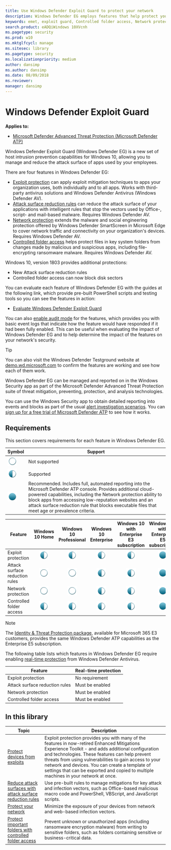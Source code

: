 ```yaml
---
title: Use Windows Defender Exploit Guard to protect your network
description: Windows Defender EG employs features that help protect your network from threats, including helping prevent ransomware encryption and exploit attacks
keywords: emet, exploit guard, Controlled folder access, Network protection, Exploit protection, Attack surface reduction, hips, host intrusion prevention system
search.product: eADQiWindows 10XVcnh
ms.pagetype: security
ms.prod: w10
ms.mktglfcycl: manage
ms.sitesec: library
ms.pagetype: security
ms.localizationpriority: medium
author: dansimp
ms.author: dansimp
ms.date: 08/09/2018
ms.reviewer: 
manager: dansimp
---
```


# Windows Defender Exploit Guard

**Applies to:**

- [Microsoft Defender Advanced Threat Protection (Microsoft Defender ATP)](https://go.microsoft.com/fwlink/p/?linkid=2069559)

Windows Defender Exploit Guard (Windows Defender EG) is a new set of host intrusion prevention capabilities for Windows 10, allowing you to manage and reduce the attack surface of apps used by your employees.

There are four features in Windows Defender EG:

- [Exploit protection](exploit-protection-exploit-guard.md) can apply exploit mitigation techniques to apps your organization uses, both individually and to all apps. Works with third-party antivirus solutions and Windows Defender Antivirus (Windows Defender AV).
- [Attack surface reduction rules](attack-surface-reduction-exploit-guard.md) can reduce the attack surface of your applications with intelligent rules that stop the vectors used by Office-,  script- and mail-based malware. Requires Windows Defender AV. 
- [Network protection](network-protection-exploit-guard.md) extends the malware and social engineering protection offered by Windows Defender SmartScreen in Microsoft Edge to cover network traffic and connectivity on your organization's devices. Requires Windows Defender AV.
- [Controlled folder access](controlled-folders-exploit-guard.md) helps protect files in key system folders from changes made by malicious and suspicious apps, including file-encrypting ransomware malware. Requires Windows Defender AV.

Windows 10, version 1803 provides additional protections:

- New Attack surface reduction rules
- Controlled folder access can now block disk sectors

You can evaluate each feature of Windows Defender EG with the guides at the following link, which provide pre-built PowerShell scripts and testing tools so you can see the features in action:
- [Evaluate Windows Defender Exploit Guard](evaluate-windows-defender-exploit-guard.md)


You can also [enable audit mode](audit-windows-defender-exploit-guard.md) for the features, which provides you with basic event logs that indicate how the feature would have responded if it had been fully enabled. This can be useful when evaluating the impact of Windows Defender EG and to help determine the impact of the features on your network's security.

>[!TIP]
>You can also visit the Windows Defender Testground website at [demo.wd.microsoft.com](https://demo.wd.microsoft.com?ocid=cx-wddocs-testground) to confirm the features are working and see how each of them work.

Windows Defender EG can be managed and reported on in the Windows Security app as part of the Microsoft Defender Advanced Threat Protection suite of threat mitigation, preventing, protection, and analysis technologies.

You can use the Windows Security app to obtain detailed reporting into events and blocks as part of the usual [alert investigation scenarios](../microsoft-defender-atp/investigate-alerts.md). You can [sign up for a free trial of Microsoft Defender ATP](https://www.microsoft.com/WindowsForBusiness/windows-atp?ocid=cx-docs-msa4053440) to see how it works.

## Requirements

This section covers requirements for each feature in Windows Defender EG. 

| Symbol | Support |
|--------|---------|
| ![not supported](./images/ball_empty.png) | Not supported |
| ![supported](./images/ball_50.png) | Supported |
| ![supported, full reporting](./images/ball_full.png) | Recommended. Includes full, automated reporting into the Microsoft Defender ATP console. Provides additional cloud-powered capabilities, including the Network protection ability to block apps from accessing low-reputation websites and an attack surface reduction rule that blocks executable files that meet age or prevalence criteria.|

| Feature | Windows 10 Home | Windows 10 Professional | Windows 10 Enterprise | Windows 10 with Enterprise E3 subscription | Windows 10 with Enterprise E5 subscription |
| ----------------- | :------------------------------------: | :---------------------------: | :-------------------------: | :--------------------------------------: | :--------------------------------------: |
| Exploit protection | ![supported](./images/ball_50.png) | ![supported](./images/ball_50.png) | ![supported, enhanced](./images/ball_50.png) | ![supported, enhanced](./images/ball_50.png) | ![supported, full reporting](./images/ball_full.png) |
| Attack surface reduction rules | ![not supported](./images/ball_empty.png) | ![not supported](./images/ball_empty.png) | ![supported, limited reporting](./images/ball_50.png) | ![supported, limited reporting](./images/ball_50.png) | ![supported, full reporting](./images/ball_full.png) |
| Network protection | ![not supported](./images/ball_empty.png) | ![not supported](./images/ball_empty.png) | ![supported, limited reporting](./images/ball_50.png) | ![supported, limited reporting](./images/ball_50.png) | ![supported, full reporting](./images/ball_full.png) |
| Controlled folder access | ![supported, limited reporting](./images/ball_50.png) | ![supported, limited reporting](./images/ball_50.png) | ![supported, limited reporting](./images/ball_50.png) | ![supported, limited reporting](./images/ball_50.png) | ![supported, full reporting](./images/ball_full.png) |

>[!NOTE]
> The [Identity & Threat Protection package](https://www.microsoft.com/microsoft-365/blog/2019/01/02/introducing-new-advanced-security-and-compliance-offerings-for-microsoft-365/), available for Microsoft 365 E3 customers, provides the same Windows Defender ATP capabilities as the Enterprise E5 subscription.

The following table lists which features in Windows Defender EG require enabling [real-time protection](../windows-defender-antivirus/configure-real-time-protection-windows-defender-antivirus.md) from Windows Defender Antivirus. 

| Feature | Real-time protection |
|-----------------| ------------------------------------ |
| Exploit protection | No requirement |
| Attack surface reduction rules | Must be enabled |
| Network protection | Must be enabled |
| Controlled folder access | Must be enabled |

 ## In this library

Topic | Description 
---|---
[Protect devices from exploits](exploit-protection-exploit-guard.md) | Exploit protection provides you with many of the features in now-retired Enhanced Mitigations Experience Toolkit - and adds additional configuration and technologies. These features can help prevent  threats from using vulnerabilities to gain access to your network and devices. You can create a template of settings that can be exported and copied to multiple machines in your network at once. 
[Reduce attack surfaces with attack surface reduction rules](attack-surface-reduction-exploit-guard.md) | Use pre-built rules to manage mitigations for key attack and infection vectors, such as Office-based malicious macro code and PowerShell, VBScript, and JavaScript scripts.   
[Protect your network](network-protection-exploit-guard.md) | Minimize the exposure of your devices from network and web-based infection vectors.
[Protect important folders with controlled folder access](controlled-folders-exploit-guard.md) | Prevent unknown or unauthorized apps (including ransomware encryption malware) from writing to sensitive folders, such as folders containing sensitive or business-critical data. 



